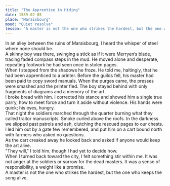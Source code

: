 ```yaml
---
title: "The Apprentice in Hiding"
date: 1589-02-05
place: "Maraisbourg"
mood: "Quiet resolve"
lesson: "A master is not the one who strikes the hardest, but the one who keeps the song alive"
---
```


In an alley between the ruins of Maraisbourg, I heard the whisper of steel where none should be.  
A skinny boy was there, swinging a stick as if it were Merryen’s blade, tracing faded compass steps in the mud. He moved alone and desperate, repeating footwork he had seen once in stolen pages.  
When I stepped from the shadows he froze. He told me, haltingly, that he had been apprenticed to a printer. Before the guilds fell, his master had been paid to copy sword manuals. When the purges came, the presses were smashed and the printer fled. The boy stayed behind with only fragments of diagrams and a memory of the art.  
I broke bread with him. I corrected his stance and showed him a single true parry, how to meet force and turn it aside without violence. His hands were quick; his eyes, hungry.  
That night the soldiers marched through the quarter burning what they called traitor manuscripts. Smoke curled above the roofs. In the darkness we slipped past patrols and ash, clutching the rescued pages to our chests. I led him out by a gate few remembered, and put him on a cart bound north with farmers who asked no questions.  
As the cart creaked away he looked back and asked if anyone would keep the art alive.  
"They will," I told him, though I had yet to decide how.  
When I turned back toward the city, I felt something stir within me. It was not anger at the soldiers or sorrow for the dead masters. It was a sense of responsibility, a weight like a promise.  
A master is not the one who strikes the hardest, but the one who keeps the song alive. 
